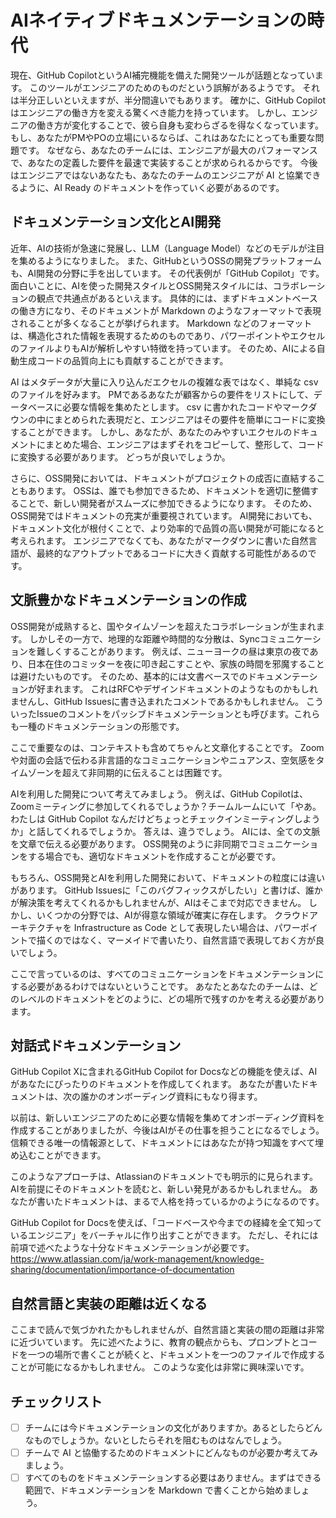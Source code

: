 # AIネイティブドキュメンテーションの時代

現在、GitHub CopilotというAI補完機能を備えた開発ツールが話題となっています。
このツールがエンジニアのためのものだという誤解があるようです。
それは半分正しいといえますが、半分間違いでもあります。
確かに、GitHub Copilotはエンジニアの働き方を変える驚くべき能力を持っています。
しかし、エンジニアの働き方が変化することで、彼ら自身も変わらざるを得なくなっています。
もし、あなたがPMやPOの立場にいるならば、これはあなたにとっても重要な問題です。
なぜなら、あなたのチームには、エンジニアが最大のパフォーマンスで、あなたの定義した要件を最速で実装することが求められるからです。
今後はエンジニアではないあなたも、あなたのチームのエンジニアが AI と協業できるように、AI Ready のドキュメントを作っていく必要があるのです。

## ドキュメンテーション文化とAI開発

近年、AIの技術が急速に発展し、LLM（Language Model）などのモデルが注目を集めるようになりました。
また、GitHubというOSSの開発プラットフォームも、AI開発の分野に手を出しています。
その代表例が「GitHub Copilot」です。
面白いことに、AIを使った開発スタイルとOSS開発スタイルには、コラボレーションの観点で共通点があるといえます。
具体的には、まずドキュメントベースの働き方になり、そのドキュメントが Markdown のようなフォーマットで表現されることが多くなることが挙げられます。
Markdown などのフォーマットは、構造化された情報を表現するためのものであり、パワーポイントやエクセルのファイルよりもAIが解析しやすい特徴を持っています。
そのため、AIによる自動生成コードの品質向上にも貢献することができます。

AI はメタデータが大量に入り込んだエクセルの複雑な表ではなく、単純な csv のファイルを好みます。
PMであるあなたが顧客からの要件をリストにして、データベースに必要な情報を集めたとします。
csv に書かれたコードやマークダウンの中にまとめられた表現だと、エンジニアはその要件を簡単にコードに変換することができます。
しかし、あなたが、あなたのみやすいエクセルのドキュメントにまとめた場合、エンジニアはまずそれをコピーして、整形して、コードに変換する必要があります。
どっちが良いでしょうか。

さらに、OSS開発においては、ドキュメントがプロジェクトの成否に直結することもあります。
OSSは、誰でも参加できるため、ドキュメントを適切に整備することで、新しい開発者がスムーズに参加できるようになります。
そのため、OSS開発ではドキュメントの充実が重要視されています。
AI開発においても、ドキュメント文化が根付くことで、より効率的で品質の高い開発が可能になると考えられます。
エンジニアでなくても、あなたがマークダウンに書いた自然言語が、最終的なアウトプットであるコードに大きく貢献する可能性があるのです。

## 文脈豊かなドキュメンテーションの作成

OSS開発が成熟すると、国やタイムゾーンを超えたコラボレーションが生まれます。
しかしその一方で、地理的な距離や時間的な分散は、Syncコミュニケーションを難しくすることがあります。
例えば、ニューヨークの昼は東京の夜であり、日本在住のコミッターを夜に叩き起こすことや、家族の時間を邪魔することは避けたいものです。
そのため、基本的には文書ベースでのドキュメンテーションが好まれます。
これはRFCやデザインドキュメントのようなものかもしれませんし、GitHub Issuesに書き込まれたコメントであるかもしれません。
こういったIssueのコメントをパッシブドキュメンテーションとも呼びます。これらも一種のドキュメンテーションの形態です。

ここで重要なのは、コンテキストも含めてちゃんと文章化することです。
Zoomや対面の会話で伝わる非言語的なコミュニケーションやニュアンス、空気感をタイムゾーンを超えて非同期的に伝えることは困難です。

AIを利用した開発について考えてみましょう。
例えば、GitHub Copilotは、Zoomミーティングに参加してくれるでしょうか？チームルームにいて「やあ。わたしは GitHub Copilot なんだけどちょっとチェックインミーティングしようか」と話してくれるでしょうか。
答えは、違うでしょう。
AIには、全ての文脈を文章で伝える必要があります。
OSS開発のように非同期でコミュニケーションをする場合でも、適切なドキュメントを作成することが必要です。

もちろん、OSS開発とAIを利用した開発において、ドキュメントの粒度には違いがあります。
GitHub Issuesに「このバグフィックスがしたい」と書けば、誰かが解決策を考えてくれるかもしれませんが、AIはそこまで対応できません。
しかし、いくつかの分野では、AIが得意な領域が確実に存在します。
クラウドアーキテクチャを Infrastructure as Code として表現したい場合は、パワーポイントで描くのではなく、マーメイドで書いたり、自然言語で表現しておく方が良いでしょう。

ここで言っているのは、すべてのコミュニケーションをドキュメンテーションにする必要があるわけではないということです。
あなたとあなたのチームは、どのレベルのドキュメントをどのように、どの場所で残すのかを考える必要があります。

## 対話式ドキュメンテーション

GitHub Copilot Xに含まれるGitHub Copilot for Docsなどの機能を使えば、AIがあなたにぴったりのドキュメントを作成してくれます。
あなたが書いたドキュメントは、次の誰かのオンボーディング資料にもなり得ます。

以前は、新しいエンジニアのために必要な情報を集めてオンボーディング資料を作成することがありましたが、今後はAIがその仕事を担うことになるでしょう。
信頼できる唯一の情報源として、ドキュメントにはあなたが持つ知識をすべて埋め込むことができます。

このようなアプローチは、Atlassianのドキュメントでも明示的に見られます。
AIを前提にそのドキュメントを読むと、新しい発見があるかもしれません。
あなたが書いたドキュメントは、まるで人格を持っているかのようになるのです。

GitHub Copilot for Docsを使えば、「コードベースや今までの経緯を全て知っているエンジニア」をバーチャルに作り出すことができます。
ただし、それには前項で述べたような十分なドキュメンテーションが必要です。
https://www.atlassian.com/ja/work-management/knowledge-sharing/documentation/importance-of-documentation

## 自然言語と実装の距離は近くなる

ここまで読んで気づかれたかもしれませんが、自然言語と実装の間の距離は非常に近づいています。
先に述べたように、教育の観点からも、プロンプトとコードを一つの場所で書くことが続くと、ドキュメントを一つのファイルで作成することが可能になるかもしれません。
このような変化は非常に興味深いです。

## チェックリスト

- [ ] チームには今ドキュメンテーションの文化がありますか。あるとしたらどんなものでしょうか。ないとしたらそれを阻むものはなんでしょう。
- [ ] チームで AI と協働するためのドキュメントにどんなものが必要か考えてみましょう。
- [ ] すべてのものをドキュメンテーションする必要はありません。まずはできる範囲で、ドキュメンテーションを Markdown で書くことから始めましょう。
